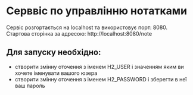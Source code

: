 # Серввіс по управлінню нотатками
Сервіс розгортається на localhost та використовує порт: 8080.  
Стартова сторінка за адресою: http://localhost:8080/note

## Для запуску необхідно:
- створити змінну оточення з іменем H2_USER і значенням яким ви хочете іменувати вашого юзера
- створити змінну оточення з іменем H2_PASSWORD і зберегти в неї ваш пароль